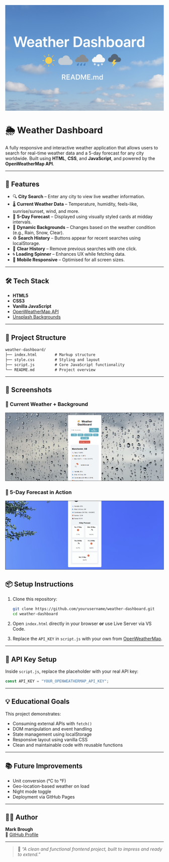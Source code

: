 ![Weather Dashboard Banner](assets/weather-dashboard-banner.png)
# 🌦️ Weather Dashboard

A fully responsive and interactive weather application that allows users to search for real-time weather data and a 5-day forecast for any city worldwide. Built using **HTML**, **CSS**, and **JavaScript**, and powered by the **OpenWeatherMap API**.

---

## 🚀 Features

- 🔍 **City Search** – Enter any city to view live weather information.
- 🌡️ **Current Weather Data** – Temperature, humidity, feels-like, sunrise/sunset, wind, and more.
- 📆 **5-Day Forecast** – Displayed using visually styled cards at midday intervals.
- 🎨 **Dynamic Backgrounds** – Changes based on the weather condition (e.g., Rain, Snow, Clear).
- ♻️ **Search History** – Buttons appear for recent searches using localStorage.
- 🧹 **Clear History** – Remove previous searches with one click.
- 🌀 **Loading Spinner** – Enhances UX while fetching data.
- 📱 **Mobile Responsive** – Optimised for all screen sizes.

---

## 🛠 Tech Stack

- **HTML5**
- **CSS3**
- **Vanilla JavaScript**
- [OpenWeatherMap API](https://openweathermap.org/api)
- [Unsplash Backgrounds](https://unsplash.com)

---

## 📂 Project Structure

```
weather-dashboard/
├── index.html        # Markup structure
├── style.css         # Styling and layout
├── script.js         # Core JavaScript functionality
└── README.md         # Project overview
```

---

## 📸 Screenshots

### 🔹 Current Weather + Background
![Weather Overview](assets/Screenshot-1.png)

### 🔹 5-Day Forecast in Action
![Forecast Example](assets/Screenshot-2.png)

## 📦 Setup Instructions

1. Clone this repository:
   ```bash
   git clone https://github.com/yourusername/weather-dashboard.git
   cd weather-dashboard
   ```

2. Open `index.html` directly in your browser **or** use Live Server via VS Code.

3. Replace the `API_KEY` in `script.js` with your own from [OpenWeatherMap](https://openweathermap.org/api).

---

## 🔐 API Key Setup

Inside `script.js`, replace the placeholder with your real API key:

```js
const API_KEY = "YOUR_OPENWEATHERMAP_API_KEY";
```

---

## 💡 Educational Goals

This project demonstrates:

- Consuming external APIs with `fetch()`
- DOM manipulation and event handling
- State management using localStorage
- Responsive layout using vanilla CSS
- Clean and maintainable code with reusable functions

---

## 📚 Future Improvements

- Unit conversion (°C to °F)
- Geo-location-based weather on load
- Night mode toggle
- Deployment via GitHub Pages

---

## 👨‍💻 Author

**Mark Brough**  
📎 [GitHub Profile](https://github.com/M-S-Brough)

---

> 🔖 _“A clean and functional frontend project, built to impress and ready to extend.”_
